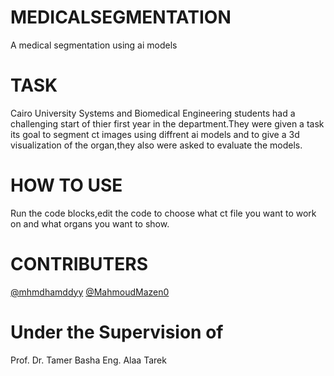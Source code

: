  # MEDICALSEGMENTATION
A medical segmentation using ai models
# TASK
Cairo University Systems and Biomedical Engineering students had a challenging start of thier first year in the department.They were given a task its goal to segment ct images using diffrent ai models  and to give a 3d visualization of the organ,they also were asked to evaluate the models.
# HOW TO USE
Run the code blocks,edit the code to choose what ct file you want to work on and what organs you want to show.
# CONTRIBUTERS
[@mhmdhamddyy](https://github.com/mohamedhamdy9707-byte)
[@MahmoudMazen0](https://github.com/MahmoudMazen0)  
# Under the Supervision of
Prof. Dr. Tamer Basha
Eng. Alaa Tarek
